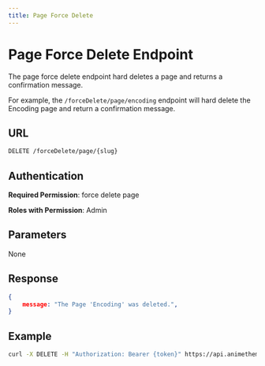 ```yaml
---
title: Page Force Delete
---
```


# Page Force Delete Endpoint

The page force delete endpoint hard deletes a page and returns a confirmation message.

For example, the `/forceDelete/page/encoding` endpoint will hard delete the Encoding page and return a confirmation message.

## URL

```sh
DELETE /forceDelete/page/{slug}
```

## Authentication

**Required Permission**: force delete page

**Roles with Permission**: Admin

## Parameters

None

## Response

```json
{
    message: "The Page 'Encoding' was deleted.",
}
```

## Example

```bash
curl -X DELETE -H "Authorization: Bearer {token}" https://api.animethemes.moe/forceDelete/page/encoding
```
